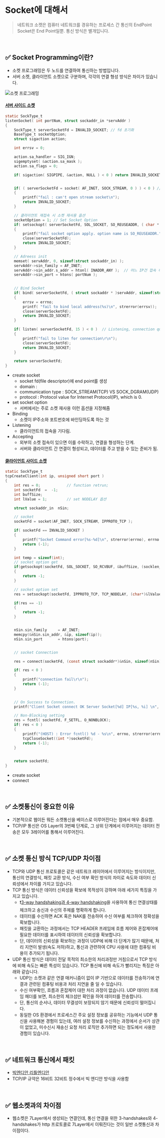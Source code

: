 # Socket에 대해서

> 네트워크 소켓은 컴퓨터 네트워크를 경유하는 프로세스 간 통신의 EndPoint
> Socket은 End Point일뿐. 통신 방식은 별개입니다.

<br/>


## ✅ Socket Programming이란?
- 소켓 프로그래밍은 두 노드를 연결하여 통신하는 방법입니다.
- 서버 소켓, 클라이언트 소켓으로 구분하며, 각각의 연결 형성 방식은 차이가 있습니다.

![소켓  프로그래밍](https://user-images.githubusercontent.com/91730236/198833555-4e659cb7-a931-45dd-a411-092c38554c44.png)



#### [서버 사이드 소켓](https://github.com/t0e8r1r4y/C-CPLUS/blob/main/AsynchronousCProgramming/server/Server.c)
```C
static SockType_t 
listenSocket( int portNum, struct sockaddr_in *servAddr )
{
	SockType_t serverSocketFd = INVALID_SOCKET; // fd 초기화
	BaseType_t socketOption;
	struct sigaction action;

	int errsv = 0;

	action.sa_handler = SIG_IGN;
	sigemptyset( &action.sa_mask );
	action.sa_flags = 0;

	if( sigaction( SIGPIPE, &action, NULL ) < 0 ) return INVALID_SOCKET; // SIGPIPE 시그널 무시


	if( ( serverSocketFd = socket( AF_INET, SOCK_STREAM, 0 ) ) < 0 ) // open TCP socket
	{
		printf("fail : can't open stream socket\n");
		return INVALID_SOCKET;
	}

    // 클라이언트 재접속 시 소켓 재사용 옵션 
	socketOption = 1; // Set Socket Option
	if( setsockopt( serverSocketFd, SOL_SOCKET, SO_REUSEADDR, ( char * )&socketOption, ( int )sizeof( socketOption ) ) < 0 )
	{
		printf("fail socket option apply. option name is SO_REUSEADDR.");
		close(serverSocketFd);
		return INVALID_SOCKET;
	}

    // Adreess init
	memset( servAddr, 0, sizeof(struct sockaddr_in) );
	servAddr->sin_family = AF_INET;
	servAddr->sin_addr.s_addr = htonl( INADDR_ANY );  // 어느 IP건 접속 허용
	servAddr->sin_port = htons( portNum );
	

    // Bind Socket
	if( bind( serverSocketFd, ( struct sockaddr * )servAddr, sizeof(struct sockaddr_in) ) == -1 )
	{
		errsv = errno;
	    printf( "fail to bind local address(%s)\n", strerror(errsv));
		close(serverSocketFd); 
		return INVALID_SOCKET;
	}

	if( listen( serverSocketFd, 15 ) < 0 )  // Listening, connection queue is 15
	{
        printf("fail to liten for connection\r\n");
		close(serverSocketFd); 
		return INVALID_SOCKET;
	}

	return serverSocketFd;
}
```

- create socket
  - socket fd(file descriptor)에 end point를 생성
  - domain : 
  - communication type : SOCK_STREAM(TCP) VS SOCK_DGRAM(UDP)
  - protocol : Protocol value for Internet Protocol(IP), which is 0.
- set socket option
  - 서버에서는 주로 소켓 재사용 이런 옵션을 지정해줌
- Binding
  - 소켓이 IP주소와 포트번호에 바인딩하도록 하는 것
- Listening
  - 클라이언트의 접속을 기다림.
- Accepting
  - 외부의 소켓 접속이 있으면 이를 수락하고, 연결을 형성하는 단계.
  - 서버와 클라이언트 간 연결이 형성되고, 데이터를 주고 받을 수 있는 준비가 됨.


#### [클라이언트 사이드 소켓](https://github.com/t0e8r1r4y/C-CPLUS/blob/main/AsynchronousCProgramming/client/ClientSocketCtl.c)

```C
static SockType_t
tcpCreateClient(int ip, unsigned short port )
{
	int res = 0;			// function retrun;
	int socketFd  =  -1;
	int	buffSize;
	int lValue = 1;			// set NODELAY 옵션

	struct sockaddr_in	nSin;

	// socket
	socketFd = socket(AF_INET, SOCK_STREAM, IPPROTO_TCP );

	if( socketFd == INVALID_SOCKET )
	{
		printf("Socket Command error[%s-%d]\n", strerror(errno), errno );
		return (-1);
	}

	int temp = sizeof(int);
	// socket option get
	if(getsockopt(socketFd, SOL_SOCKET, SO_RCVBUF, &buffSize, (socklen_t *)&temp) < 0)
	{
		return -1;
	}

	// socket option set
	res = setsockopt(socketFd, IPPROTO_TCP, TCP_NODELAY, (char*)&lValue, sizeof(int));

	if(res == -1)
	{
		return -1;
	}


	nSin.sin_family 	= AF_INET;
	memcpy(&nSin.sin_addr, &ip, sizeof(ip));
	nSin.sin_port		= htons(port);


	// socket Connection

    res = connect(socketFd, (const struct sockaddr*)&nSin, sizeof(nSin));

    if( res < 0 )
	{
		printf("connection fail\r\n");
		return (-1);
	}

    
    // On Success to Connection.
    printf("Client Socket connect OK Server Socket[%d] IP[%s, %i] \n", socketFd, inet_ntoa(nSin.sin_addr), nSin.sin_port);

    // Non-Blocking setting
    res = fcntl( socketFd, F_SETFL, O_NONBLOCK);
    if( res < 0 )
    {
        printf("(HOST) : Error fcntl() %d - %s\n", errno, strerror(errno));
        tcpCloseSocket((int *)socketFd);
        return (-1);
    }
		

    return socketFd;
}
```

- create socket
- connect


<br/>


## ✅ 소켓통신이 중요한 이유
- 기본적으로 웹이든 뭐든 소켓통신을 베이스로 이루어진다는 점에서 매우 중요함.
- TCP/IP 통신은 OS Layer의 3번째 단계로, 그 상위 단계에서 이루어지는 데이터 전송은 모두 3레이어를 통해서 이루어진다.

<br/>

## ✅ 소켓 통신 방식 TCP/UDP 차이점
- TCP와 UDP 통신 프로토콜은 같은 네트워크 레이어에서 이루어지는 방식이지만, 통신의 연결방식, 패킷 교환 방식, 수신 여부 확인 방식의 차이로 속도와 데이터 신뢰성에서 차이를 가지고 있습니다.
- TCP 통신 방식은 데이터 신뢰성을 확보에 목적성이 강하며 아래 세가지 특징을 가지고 있습니다.
    - :exclamation:[3-way handshaking과 4-way handshaking](https://github.com/t0e8r1r4y/blogContents/blob/main/OSConcepts/handshake.md)을 사용하여 통신 연결상태를 체크하고 송신과 수신의 주체를 명확하게 합니다.
    - 데이터를 수신하면 ACK 혹은 NAK를 전송하여 수신 여부를 체크하여 정확성을 확보합니다.
    - 패킷을 교환하는 과정에서는 TCP HEADER 프레임에 흐름 제어와 혼잡제어에 필요한 데이터를 표시하여 데이터의 신뢰성을 확보합니다.
    - 단, 데이터의 신뢰성을 확보하는 과정이 UDP에 비해 더 단계가 많기 때문에, 처리 지연이 발생(속도 저하)하고, 통신과 관련하여 CPU 사용에 대한 컴퓨팅 비용이 추가되기 됩니다.
- UDP 통신 방식은 데이터 전달 목적의 최소한의 처리과정만 거침으로서 TCP 방식에 비해 속도는 빠른 특성이 있습니다. TCP 통신에 비해 속도가 빨리지는 특징은 아래와 같습니다.
    - UDP는 소켓과 같은 연결 매커니즘이 없이 IP 기반으로 데이터를 전송하기에 연결과 관련된 컴퓨팅 비용과 처리 지연을 줄 일 수 있습니다.
    - 수신 여부확인, 흐름과 혼잡제어 대한 처리 과정이 없습니다. UDP 데이터 프레임 헤더를 보면, 최소한의 체크섬만 확인을 하여 데이터를 전송합니다.
    - 단, 통신의 순서나, 데이터 무결성이 보장되지 않기 때문에 신뢰성이 떨어집니다.
    - 동일한 OS 환경에서 프로세스간 주요 설정 정보를 공유하는 기능에서 UDP 통신을 사용해본 경험이 있는데, 여러 설정 정보를 수신하는 과정에서 순서가 상관이 없었고, 미수신시 재송신 요청 처리 로직만 추가하면 되는 정도에서 사용한 경험이 있습니다.


<br/>


## ✅ 네트워크 통신에서 패킷
- [빅엔디안 리틀엔디안](https://github.com/t0e8r1r4y/blogContents/blob/main/OSConcepts/Endian.md)
- TCP/IP 규약은 16비트 32비트 정수에서 빅 엔디안 방식을 사용함


<br/>

## ✅ 웹소켓과의 차이점
- 웹소켓은 7Layer에서 생성되는 연결인데, 통신 연결을 위한 3-handshakes와 4-handshakes가 http 프로토콜로 7Layer에서 이뤄진다는 것이 일반 소켓통신과 차이점이다.
